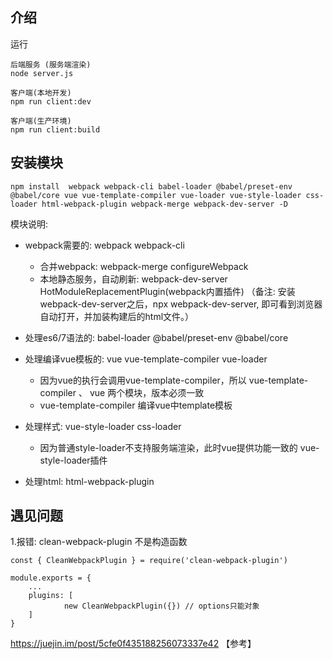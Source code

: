 ## 介绍

运行

```
后端服务 (服务端渲染)
node server.js

客户端(本地开发)
npm run client:dev

客户端(生产环境)
npm run client:build
```

## 安装模块

```
npm install  webpack webpack-cli babel-loader @babel/preset-env @babel/core vue vue-template-compiler vue-loader vue-style-loader css-loader html-webpack-plugin webpack-merge webpack-dev-server -D
```

模块说明:

* webpack需要的: webpack webpack-cli
    * 合并webpack: webpack-merge configureWebpack
    * 本地静态服务，自动刷新: webpack-dev-server HotModuleReplacementPlugin(webpack内置插件)
      （备注: 安装 webpack-dev-server之后，npx webpack-dev-server, 即可看到浏览器自动打开，并加装构建后的html文件。）

* 处理es6/7语法的: babel-loader @babel/preset-env @babel/core

* 处理编译vue模板的: vue vue-template-compiler vue-loader 
   * 因为vue的执行会调用vue-template-compiler，所以 vue-template-compiler 、 vue 两个模块，版本必须一致
   * vue-template-compiler 编译vue中template模板

* 处理样式: vue-style-loader css-loader
    * 因为普通style-loader不支持服务端渲染，此时vue提供功能一致的 vue-style-loader插件

* 处理html: html-webpack-plugin

## 遇见问题

1.报错: clean-webpack-plugin 不是构造函数  

```
const { CleanWebpackPlugin } = require('clean-webpack-plugin')

module.exports = {
    ...
    plugins: [
            new CleanWebpackPlugin({}) // options只能对象
    ]
}
```

https://juejin.im/post/5cfe0f435188256073337e42 【参考】

